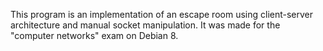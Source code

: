 This program is an implementation of an escape room using client-server architecture and manual socket manipulation. It was made for the "computer networks" exam on Debian 8.